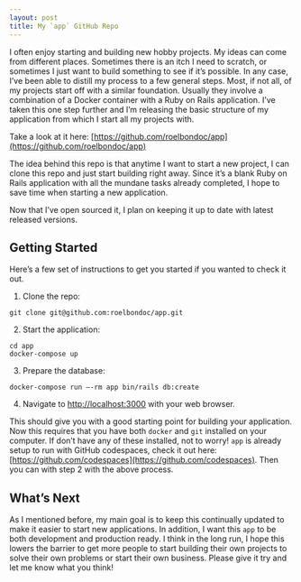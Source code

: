 ```yaml
---
layout: post
title: My `app` GitHub Repo
---
```


I often enjoy starting and building new hobby projects. My ideas can come from different places. Sometimes there is an itch I need to scratch, or sometimes I just want to build something to see if it’s possible. In any case, I’ve been able to distill my process to a few general steps. Most, if not all, of my projects start off with a similar foundation. Usually they involve a combination of a Docker container with a Ruby on Rails application. I’ve taken this one step further and I’m releasing the basic structure of my application from which I start all my projects with.

Take a look at it here: [https://github.com/roelbondoc/app](https://github.com/roelbondoc/app)

The idea behind this repo is that anytime I want to start a new project, I can clone this repo and just start building right away. Since it’s a blank Ruby on Rails application with all the mundane tasks already completed, I hope to save time when starting a new application.

Now that I’ve open sourced it, I plan on keeping it up to date with latest released versions.

## Getting Started
Here’s a few set of instructions to get you started if you wanted to check it out.

1. Clone the repo:
```
git clone git@github.com:roelbondoc/app.git
```
2. Start the application:
```
cd app
docker-compose up
```
3. Prepare the database:
```
docker-compose run —-rm app bin/rails db:create
```
4. Navigate to [http://localhost:3000](http://localhost:3000) with your web browser.

This should give you with a good starting point for building your application. Now this requires that you have both `docker` and `git` installed on your computer. If don’t have any of these installed, not to worry! `app` is already setup to run with GitHub codespaces, check it out here: [https://github.com/codespaces](https://github.com/codespaces). Then you can with step 2 with the above process.

## What’s Next
As I mentioned before, my main goal is to keep this continually updated to make it easier to start new applications. In addition, I want this `app` to be both development and production ready. I think in the long run, I hope this lowers the barrier to get more people to start building their own projects to solve their own problems or start their own business. Please give it try and let me know what you think!